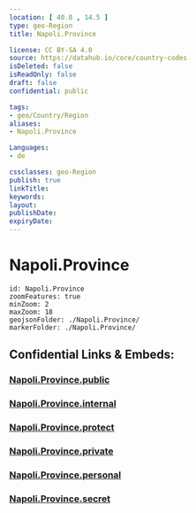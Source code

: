 ```yaml
---
location: [ 40.8 , 14.5 ] 
type: geo-Region
title: Napoli.Province

license: CC BY-SA 4.0
source: https://datahub.io/core/country-codes
isDeleted: false
isReadOnly: false
draft: false
confidential: public

tags:
- geo/Country/Region
aliases:
- Napoli.Province

Languages:
- de

cssclasses: geo-Region
publish: true
linkTitle: 
keywords: 
layout: 
publishDate: 
expiryDate: 
---
```


# Napoli.Province

```leaflet
id: Napoli.Province
zoomFeatures: true 
minZoom: 2 
maxZoom: 18
geojsonFolder: ./Napoli.Province/
markerFolder: ./Napoli.Province/
```


## Confidential Links & Embeds: 

### [Napoli.Province.public](/_public/\Earth\Continent\Europe\Europe~South\Italy\regions~Italy\CampaniaNapoli.Province.public.md) 

### [Napoli.Province.internal](/_internal/\Earth\Continent\Europe\Europe~South\Italy\regions~Italy\CampaniaNapoli.Province.internal.md) 

### [Napoli.Province.protect](/_protect/\Earth\Continent\Europe\Europe~South\Italy\regions~Italy\CampaniaNapoli.Province.protect.md) 

### [Napoli.Province.private](/_private/\Earth\Continent\Europe\Europe~South\Italy\regions~Italy\CampaniaNapoli.Province.private.md) 

### [Napoli.Province.personal](/_personal/\Earth\Continent\Europe\Europe~South\Italy\regions~Italy\CampaniaNapoli.Province.personal.md) 

### [Napoli.Province.secret](/_secret/\Earth\Continent\Europe\Europe~South\Italy\regions~Italy\CampaniaNapoli.Province.secret.md)


